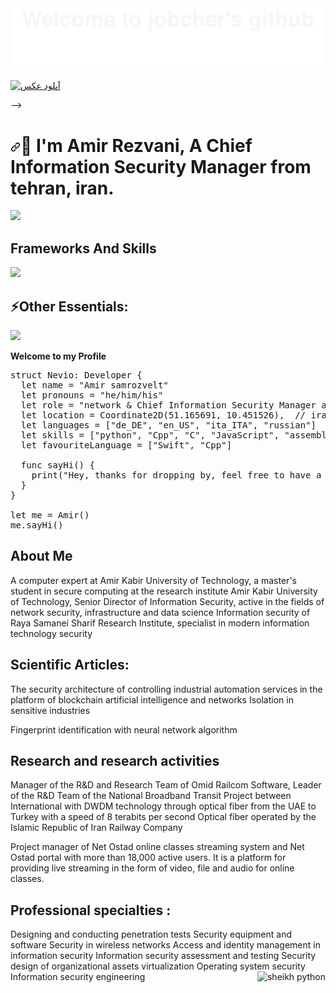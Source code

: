 <img src="https://github.com/BEPb/BEPb/raw/main/assets/Bottom_up.svg" alt="MasterHead" style="max-width: 100%;">



<a href="https://uupload.ir/" target="_blank"><img src="https://s8.uupload.ir/files/photo_۲۰۲۴-۰۱-۱۰_۲۳-۳۸-۴۳_h6ct.jpg" border="0" alt="آپلود عکس" /></a>




-->
<h1 dir="auto"><a id="user-content--im-nico-filips-a-backend-developer-from-augsburg-germany" class="anchor" aria-hidden="true" tabindex="-1" href="#-im-nico-filips-a-backend-developer-from-augsburg-germany"><svg class="octicon octicon-link" viewBox="0 0 16 16" version="1.1" width="16" height="16" aria-hidden="true"><path d="m7.775 3.275 1.25-1.25a3.5 3.5 0 1 1 4.95 4.95l-2.5 2.5a3.5 3.5 0 0 1-4.95 0 .751.751 0 0 1 .018-1.042.751.751 0 0 1 1.042-.018 1.998 1.998 0 0 0 2.83 0l2.5-2.5a2.002 2.002 0 0 0-2.83-2.83l-1.25 1.25a.751.751 0 0 1-1.042-.018.751.751 0 0 1-.018-1.042Zm-4.69 9.64a1.998 1.998 0 0 0 2.83 0l1.25-1.25a.751.751 0 0 1 1.042.018.751.751 0 0 1 .018 1.042l-1.25 1.25a3.5 3.5 0 1 1-4.95-4.95l2.5-2.5a3.5 3.5 0 0 1 4.95 0 .751.751 0 0 1-.018 1.042.751.751 0 0 1-1.042.018 1.998 1.998 0 0 0-2.83 0l-2.5 2.5a1.998 1.998 0 0 0 0 2.83Z"></path></svg></a>💫 I'm Amir Rezvani, A Chief Information Security Manager from tehran, iran.</h1>

<img src="https://camo.githubusercontent.com/d05aa7cd9d00b79f17bf197eddf08625005413b8ed5208a05f447d9cf19e0632/68747470733a2f2f736b696c6c69636f6e732e6465762f69636f6e733f693d68746d6c2c6373732c6a732c74732c74687265656a732c7068702c6a6176612c70792c676f2c736f6c69646974792c73776966742c6b6f746c696e" data-canonical-src="https://skillicons.dev/icons?i=html,css,js,ts,threejs,php,java,py,go,solidity,swift,kotlin" style="max-width: 100%;">

<h2>Frameworks And Skills </h2>

<img src="https://camo.githubusercontent.com/f4907a4771187f04896c83299eeedb969f37d2a22147b3a2bae715bd77c98fa2/68747470733a2f2f736b696c6c69636f6e732e6465762f69636f6e733f693d626f6f7473747261702c7461696c77696e642c72656163742c72656475782c6e6578746a732c7675652c6e7578746a732c616e67756c61722c6e6f64656a732c657870726573732c646a616e676f2c666c61736b2c6c61726176656c2c666c75747465722c737072696e672c6669676d612c776562666c6f772c776f726470726573732c7079746f7263682c74656e736f72666c6f77" data-canonical-src="https://skillicons.dev/icons?i=bootstrap,tailwind,react,redux,nextjs,vue,nuxtjs,angular,nodejs,express,django,flask,laravel,flutter,spring,figma,webflow,wordpress,pytorch,tensorflow" style="max-width: 100%;">


<h2>⚡️Other Essentials: </h2>

<img src="https://camo.githubusercontent.com/19ad6fab89672803697998aec16527afb060065210f5b7954a7a61e3a0f39c21/68747470733a2f2f736b696c6c69636f6e732e6465762f69636f6e733f693d6769742c6769746c61622c6769746875622c706f7765727368656c6c2c6c696e75782c646f636b65722c6b756265726e657465732c6e67696e782c6865726f6b752c6e65746c6966792c76657263656c2c636c6f7564666c6172652c6177732c6763702c617a7572652c61692c626f7473" data-canonical-src="https://skillicons.dev/icons?i=git,gitlab,github,powershell,linux,docker,kubernetes,nginx,heroku,netlify,vercel,cloudflare,aws,gcp,azure,ai,bots" style="max-width: 100%;">




<strong>Welcome to my Profile</strong>

<pre><span class="pl-k">struct</span> <span class="pl-en">Nevio</span>: <span class="pl-e">Developer {</span>
  <span class="pl-e">let name =</span> "<span class="pl-e">Amir samrozvelt"</span>
  <span class="pl-e">let pronouns =</span> "<span class="pl-e">he/him/his"</span>
  <span class="pl-e">let role =</span> "<span class="pl-e">network &amp;</span> <span class="pl-e">Chief Information Security Manager and Security Consultant"</span>
  <span class="pl-e">let location =</span> <span class="pl-e">Coordinate2D(</span>51.165691, 10.451526),  <span class="pl-c"><span class="pl-c">//</span> iran.tehran</span>
  <span class="pl-e">let languages =</span> ["<span class="pl-e">de_DE"</span>, "<span class="pl-e">en_US"</span>, "<span class="pl-e">ita_ITA"</span>, "<span class="pl-e">russian"</span>]
  <span class="pl-e">let skills =</span> ["<span class="pl-e">python"</span>, "<span class="pl-e">Cpp"</span>, "<span class="pl-e">C"</span>, "<span class="pl-e">JavaScript"</span>, "<span class="pl-e">assembly"</span>, "<span class="pl-e">perl"</span>, "<span class="pl-e">ruby"</span>]
  <span class="pl-e">let favouriteLanguage =</span> ["<span class="pl-e">Swift"</span>, "<span class="pl-e">Cpp"</span>]
  
  <span class="pl-e">func sayHi(</span>) {
    <span class="pl-c1">print</span>(<span class="pl-s"><span class="pl-pds">"</span>Hey, thanks for dropping by, feel free to have a look at my work! 🙂<span class="pl-pds">"</span></span>)
  }
}

<span class="pl-k">let</span> me <span class="pl-k">=</span> <span class="pl-c1">Amir</span>()
me.<span class="pl-c1">sayHi</span>()</pre>

<h2>About Me</h2>
A computer expert at Amir Kabir University of Technology, a master's student in secure computing at the research institute
Amir Kabir University of Technology, Senior Director of Information Security, active in the fields of network security, infrastructure and data science
Information security of Raya Samanei Sharif Research Institute, specialist in modern information technology security


<h2>Scientific Articles:</h2>

The security architecture of controlling industrial automation services in the platform of blockchain artificial intelligence and networks
Isolation in sensitive industries

Fingerprint identification with neural network algorithm



<h2>Research and research activities</h2>

Manager of the R&D and Research Team of Omid Railcom Software, Leader of the R&D Team of the National Broadband Transit Project between
International with DWDM technology through optical fiber from the UAE to Turkey with a speed of 8 terabits per second
Optical fiber operated by the Islamic Republic of Iran Railway Company

Project manager of Net Ostad online classes streaming system and Net Ostad portal with more than 18,000 active users.
It is a platform for providing live streaming in the form of video, file and audio for online classes.


<h2>Professional specialties : </h2>
Designing and conducting penetration tests
Security equipment and software
Security in wireless networks
Access and identity management in information security
Information security assessment and testing
Security design of organizational assets
virtualization
Operating system security
Information security engineering



<img align="right" alt="sheikh python" src="https://camo.githubusercontent.com/e1a3be119ba52744b2cf2f077b53893691c701d04215752d4c66f6bac752c295/68747470733a2f2f7777772e67696663656e2e636f6d2f77702d636f6e74656e742f75706c6f6164732f323032332f31312f6861636b65722d6769662d382e676966" data-canonical-src="https://www.gifcen.com/wp-content/uploads/2023/11/hacker-gif-8.gif" style="max-width: 100%; display: inline-block;" data-target="animated-image.originalImage">


